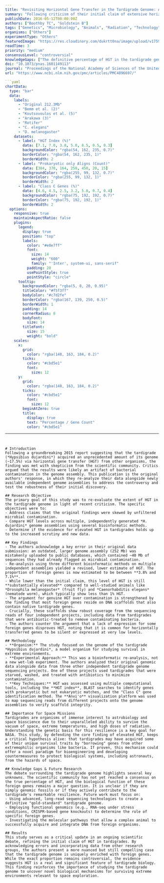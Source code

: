 ```yaml
---
title: "Revisiting Horizontal Gene Transfer in the Tardigrade Genome: A Response to Scientific Controversy"
summary: "Following criticism of their initial claim of extensive horizontal gene transfer (HGT) in tardigrades, the authors re-analyzed multiple independent genome assemblies. They conclude that while the level of HGT is lower than first reported, it remains substantially elevated (3-7%) compared to other animals, suggesting HGT is a real and significant feature of the tardigrade genome."
publishDate: 2016-05-12T00:00:00Z
authors: ["Boothby TC", "Goldstein B"]
tags: ["Genetics", "Microbiology", "Animals", "Radiation", "Technology"]
organisms: ["Others"]
experimentType: "Others"
featuredImage: "https://res.cloudinary.com/dukrtt0na/image/upload/v1759681597/zfhx7assauh5qmm52t2x.jpg"
readTime: 3
priority: "medium"
consensusLevel: "controversial"
knowledgeGaps: ["The definitive percentage of HGT in the tardigrade genome", "The biological function of horizontally transferred genes, especially in relation to extremotolerance", "The molecular mechanisms enabling HGT in a multicellular animal", "The expression levels and functional relevance of most foreign genes"]
doi: "10.1073/pnas.1601149113"
journal: "Proceedings of the National Academy of Sciences of the United States of America"
url: "https://www.ncbi.nlm.nih.gov/pmc/articles/PMC4896697/"

```yaml
chartData:
  type: "bar"
  data:
    labels:
      - "Original 212.3Mb"
      - "Bemm et al. (2)"
      - "Koutsovoulos et al. (5)"
      - "Arakawa (3)"
      - "Rotifer"
      - "C. elegans"
      - "D. melanogaster"
    datasets:
      - label: "HGT Index (%)"
        data: [7.1, 7.0, 3.8, 5.0, 8.5, 0.5, 0.3]
        backgroundColor: "rgba(54, 162, 235, 0.7)"
        borderColor: "rgba(54, 162, 235, 1)"
        borderWidth: 2
      - label: "Prokaryotic only Aligns (Count)"
        data: [384, 370, 164, 250, 450, 20, 15]
        backgroundColor: "rgba(255, 99, 132, 0.7)"
        borderColor: "rgba(255, 99, 132, 1)"
        borderWidth: 2
      - label: "Class C Genes (%)"
        data: [4.6, 4.5, 2.5, 3.2, 5.0, 0.7, 0.4]
        backgroundColor: "rgba(75, 192, 192, 0.7)"
        borderColor: "rgba(75, 192, 192, 1)"
        borderWidth: 2
  options:
    responsive: true
    maintainAspectRatio: false
    plugins:
      legend:
        display: true
        position: "top"
        labels:
          color: "#e0e7ff"
          font:
            size: 14
            weight: "600"
            family: "'Inter', system-ui, sans-serif"
          padding: 20
          usePointStyle: true
          pointStyle: "circle"
      tooltip:
        backgroundColor: "rgba(5, 8, 20, 0.95)"
        titleColor: "#f5f3ff"
        bodyColor: "#c7d2fe"
        borderColor: "rgba(167, 139, 250, 0.5)"
        borderWidth: 1
        padding: 14
        cornerRadius: 8
        bodyFont:
          size: 14
        titleFont:
          size: 15
          weight: "bold"
    scales:
      x:
        grid:
          color: "rgba(148, 163, 184, 0.2)"
        ticks:
          color: "#cbd5e1"
          font:
            size: 12
      y:
        grid:
          color: "rgba(148, 163, 184, 0.2)"
        ticks:
          color: "#cbd5e1"
          font:
            size: 12
        beginAtZero: true
        title:
          display: true
          text: "Percentage / Gene Count"
          color: "#cbd5e1"
```
---
```


# Introduction
Following a groundbreaking 2015 report suggesting that the tardigrade (*Hypsibius dujardini*) acquired an unprecedented amount of its genome (~17.5%) via horizontal gene transfer (HGT) from other organisms, the finding was met with skepticism from the scientific community. Critics argued that the results were likely an artifact of bacterial contamination in the genome assembly. This publication is the original authors' response, in which they re-analyze their data alongside newly available independent genome assemblies to address the controversy and test the robustness of their initial discovery.

## Research Objective
The primary goal of this study was to re-evaluate the extent of HGT in the tardigrade genome in light of recent criticism. The specific objectives were to:
- Address claims that the original findings were skewed by unfiltered microbial contamination.
- Compare HGT levels across multiple, independently generated *H. dujardini* genome assemblies using several bioinformatic methods.
- Determine if the evidence for elevated HGT in tardigrades holds up to the increased scrutiny and new data.

## Key Findings
- The authors acknowledge a key error in their original data submission: an outdated, larger genome assembly (252 Mb) was mistakenly uploaded to public databases, which contained ~40 Mb of sequences they had already flagged as microbial contamination.
- Re-analysis using three different bioinformatic methods on multiple independent assemblies yielded a revised, lower estimate of HGT. The proportion of foreign genes is now estimated to be between **3.8% and 7.1%**.
- While lower than the initial claim, this level of HGT is still **substantially elevated** compared to well-studied animals like *Drosophila melanogaster* (fruit fly) and *Caenorhabditis elegans* (nematode worm), which typically show less than 1% HGT.
- The argument for genuine HGT over contamination is strengthened by the finding that most foreign genes reside on DNA scaffolds that also contain native tardigrade genes.
- Crucially, these scaffolds show robust coverage from the sequencing reads of four independent projects, including data from tardigrades that were antibiotic-treated to remove contaminating bacteria.
- The authors counter the argument that a lack of expression for some foreign genes disproves HGT, noting that it is common for horizontally transferred genes to be silent or expressed at very low levels.

## Methodology
- **Organism:** The study focused on the genome of the tardigrade *Hypsibius dujardini*, a model organism for studying survival in extreme environments.
- **Experimental Approach:** This was a bioinformatic re-analysis, not a new wet-lab experiment. The authors analyzed their original genomic data alongside data from three other independent tardigrade genome sequencing projects. One of these projects used tardigrades that were starved, washed, and treated with antibiotics to minimize contamination.
- **Key Techniques:** HGT was assessed using multiple computational tools, including the **HGT index**, BLAST searches to identify genes with prokaryotic but not eukaryotic matches, and the "Class C" gene identification method. The **Anvi'o** visualization platform was used to map sequencing reads from different projects onto the genome assemblies to verify scaffold integrity.

## Importance for Space Missions
Tardigrades are organisms of immense interest to astrobiology and space bioscience due to their unparalleled ability to survive the vacuum of space, extreme temperatures, and high doses of radiation. Understanding the genetic basis for this resilience is a key goal for NASA. This study, by defending the core finding of elevated HGT, keeps a critical hypothesis alive: that tardigrades may have acquired some of their unique survival traits by "borrowing" genes from other extremophilic organisms like bacteria. If proven, this mechanism could offer a novel paradigm for bioengineering and developing countermeasures to protect biological systems, including astronauts, from the hazards of space.

## Knowledge Gaps & Future Research
The debate surrounding the tardigrade genome highlights several key unknowns. The scientific community has not yet reached a consensus on the true percentage of HGT, and the biological function of these foreign genes remains a major question. It is unclear if they are simply genomic fossils or if they actively contribute to the tardigrade's remarkable resilience. Future work must focus on:
- Using advanced, long-read sequencing technologies to create a definitive "gold-standard" tardigrade genome.
- Employing functional genomics (e.g., RNA-seq under stress conditions, CRISPR-based gene knockouts) to determine the role of specific foreign genes.
- Investigating the molecular pathways that allow a complex animal to successfully acquire and integrate DNA from foreign organisms.

## Results
This study serves as a critical update in an ongoing scientific debate, refining the initial claim of HGT in tardigrades. By acknowledging errors and incorporating data from other research groups, the authors present a more nuanced but still compelling case that the tardigrade genome is uniquely enriched with foreign genes. While the exact proportion remains controversial, the evidence suggests HGT is a real and significant feature of tardigrade biology. This finding reinforces the importance of studying the tardigrade genome to uncover novel biological mechanisms for surviving extreme environments relevant to space exploration.